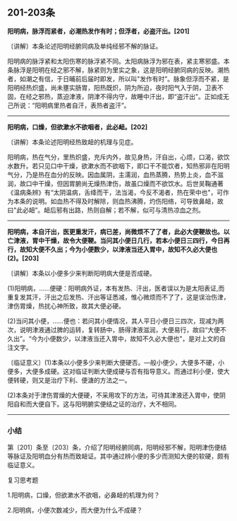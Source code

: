 

## 201-203条

**阳明病，脉浮而紧者，必潮热发作有时；但浮者，必盗汗出。[201]**

〔讲解〕本条论述阳明经腑同病及单纯经邪不解的脉证。

阳明病的脉浮紧和太阳伤寒的脉浮紧不同。太阳病脉浮为邪在表，紧主寒邪盛。本条脉浮是阳明在经之邪不解，脉紧则为里实之象，这是阳明经腑同病的反映。潮热者，如潮之有信，于日晡前后届时即发，所以叫"发作有时”。脉象但浮而不紧，是阳明经热炽盛，尚未壅实肠胃，阳热既炽，阴为所迫，夜时阳气入于阴，卫表不固，在经之邪热，蒸迫津液，阴津不得内守，故睡中汗出，即“盗汗出"。正如成无己所说：“阳明病里热者自汗，表热者盗汗”。

------

**阳明病，口燥，但欲漱水不欲咽者，此必衄。[202]**

〔讲解〕本条论述阳明经热致衄的机理与见症。

阳明病，热在气分，里热炽盛，充斥内外，故见身热，汗自出，心烦，口渴，欲饮水数升。若只见口中干燥，欲漱水而不欲咽下，即口干不能饮者，知热邪非在阳明气分，乃是热在血分的反映。因血属阴，主濡润，血热蒸腾，热势上炎，血不滋润，故口中干燥，但因胃腑尚无燥热津伤，故虽口燥而不欲饮水。后世吴鞠通著《温病条辨》有“太阴温病，舌绛而干，法当渴，今反不渴者，热在荣中也"，可作为本条的说明。如血热不得及时解除，则血热沸腾，灼伤阳络，可导致鼻衄，故曰"此必衄”。衄后邪有出路，热则自解；若不解，似可与清热凉血之剂。

------

**阳明病，本自汗出，医更重发汗，病已差，尚微烦不了了者，此必大便鞕故也。以亡津液，胃中干燥，故令大便鞕。当问其小便日几行，若本小便日三四行，今日再行，故知大便不久出；今为小便数少，以津液当还入胃中，故知不久必大便也(2)。[203]**

〔讲解〕本条以小便多少来判断阳明病大便是否成硬。

(1)阳明病，……便硬：阳明病外证，本有发热、汗出，医者误以为是太阳表证,而重复发其汗，汗出之后发热、汗出等证悉减，惟心微烦而不了了，这是误治伤津，津伤胃燥，热扰心神所致，故其大便必硬。

(2)当问其小便，……便也：若问其小便情况，其人平日小便日三四次，现减为两次，说明津液通过脾的运转，复转肠中，肠得津液滋润，大便易行，故曰“大便不久出”。“今为小便数少，以津液当还入胃中，故知不久必大便也"，是对上文的自注文字。

〔临证意义〕(1)本条以小便多少来判断大便硬否。—般小便少，大便多不硬，小便多，大便多成硬。这对临证判断大便成硬与否有指导意义。而通过利小便，使大便转硬，则又是治疗下利、便溏的方法之一。

(2)本条对于津伤胃燥的大便硬，不采用攻下的方法，可待其津液还入胃中，使阴阳自和而大便自下。这与阳明腑实便结之证的治疗，大不相同。

------

### 小结

第〔201〕条至〔203〕条，介绍了阳明经腑同病，阳明经邪不解，阳明津伤便结等脉证及阳明血分有热而致衄证。其中通过辨小便的多少而测知大便的软硬，颇有临证意义。

复习思考题

1.阳明病，口燥，但欲漱水不欲咽，必鼻衄的机理为何？

2.阳明病，小便次数减少，而大便为什么不成硬？

